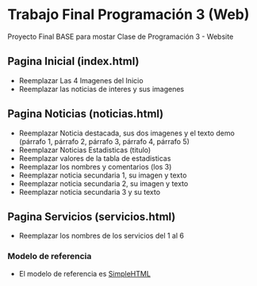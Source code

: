 # Trabajo Final Programación 3 (Web)

Proyecto Final BASE para mostar Clase de Programación 3 - Website

## Pagina Inicial (index.html)

- Reemplazar Las 4 Imagenes del Inicio
- Reemplazar las noticias de interes y sus imagenes

## Pagina Noticias (noticias.html)

- Reemplazar Noticia destacada, sus dos imagenes y el texto demo (párrafo 1, párrafo 2, párrafo 3, párrafo 4, párrafo 5)
- Reemplazar Noticias Estadisticas (titulo)
- Reemplazar valores de la tabla de estadisticas
- Reemplazar los nombres y comentarios (los 3)
- Reemplazar noticia secundaria 1, su imagen y texto
- Reemplazar noticia secundaria 2, su imagen y texto
- Reemplazar noticia secundaria 3 y su texto

## Pagina Servicios (servicios.html)

- Reemplazar los nombres de los servicios del 1 al 6

### Modelo de referencia

- El modelo de referencia es [SimpleHTML](https://simple-html.apps-dev.madlab.com.do/)
